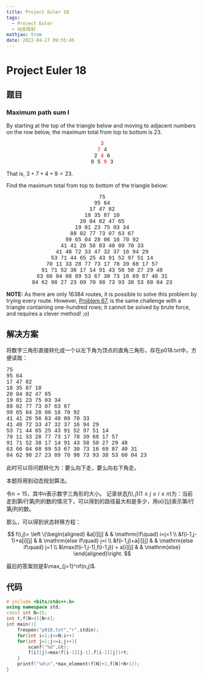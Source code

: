 ```yaml
---
title: Project Euler 18
tags:
  - Project Euler
  - 动态规划
mathjax: true
date: 2022-04-27 09:55:45
---
```


<escape><!-- more --></escape>
# Project Euler 18 
## 题目
### Maximum path sum I

By starting at the top of the triangle below and moving to adjacent numbers on the row below, the maximum total from top to bottom is $23$.
<center style="font-family:'Courier New',monospace;">
<font color=red>3</font><br/>
<font color=red>7</font> 4<br/>
2 <font color=red>4</font> 6<br/>
8 5 <font color=red>9</font> 3<br/>
</center>

That is, $3 + 7 + 4 + 9 = 23$.

Find the maximum total from top to bottom of the triangle below:
<center style="font-family:'Courier New',monospace;">
75<br />
95 64<br />
17 47 82<br />
18 35 87 10<br />
20 04 82 47 65<br />
19 01 23 75 03 34<br />
88 02 77 73 07 63 67<br />
99 65 04 28 06 16 70 92<br />
41 41 26 56 83 40 80 70 33<br />
41 48 72 33 47 32 37 16 94 29<br />
53 71 44 65 25 43 91 52 97 51 14<br />
70 11 33 28 77 73 17 78 39 68 17 57<br />
91 71 52 38 17 14 91 43 58 50 27 29 48<br />
63 66 04 68 89 53 67 30 73 16 69 87 40 31<br />
04 62 98 27 23 09 70 98 73 93 38 53 60 04 23<br />
</center>

**NOTE:** As there are only $16384$ routes, it is possible to solve this problem by trying every route. However, <a href="/67">Problem 67</a>, is the same challenge with a triangle containing one-hundred rows; it cannot be solved by brute force, and requires a clever method! ;o)

## 解决方案

将数字三角形直接转化成一个以左下角为顶点的直角三角形，存在p018.txt中，方便读取：

<left style="font-family:'Courier New',monospace;">
75<br />
95 64<br />
17 47 82<br />
18 35 87 10<br />
20 04 82 47 65<br />
19 01 23 75 03 34<br />
88 02 77 73 07 63 67<br />
99 65 04 28 06 16 70 92<br />
41 41 26 56 83 40 80 70 33<br />
41 48 72 33 47 32 37 16 94 29<br />
53 71 44 65 25 43 91 52 97 51 14<br />
70 11 33 28 77 73 17 78 39 68 17 57<br />
91 71 52 38 17 14 91 43 58 50 27 29 48<br />
63 66 04 68 89 53 67 30 73 16 69 87 40 31<br />
04 62 98 27 23 09 70 98 73 93 38 53 60 04 23<br />
</left>

此时可以将问题转化为：要么向下走，要么向右下角走。

本题将用到动态规划算法。

令$n=15$，其中$n$表示数字三角形的大小。
记录状态$f(i,j)(1\leq j\leq i\leq n)$为：当前走到第$i$行第$j$列的数的情况下，可以得到的路径最大和是多少，用$a[i][j]$表示第$i$行第$j$列的数。

那么，可以得到状态转移方程：

$$
f(i,j)= 
\left \{\begin{aligned}
  &a[i][j]  & & \mathrm{if\quad} i=j=1 \\
  &f(i-1,j-1)+a[i][j] & & \mathrm{else if\quad} j=i \\
  &f(i-1,j)+a[i][j] & & \mathrm{else if\quad} j=1 \\
  &\max(f(i-1,j-1),f(i-1,j)) + a[i][j] & & \mathrm{else}
\end{aligned}\right.
$$

最后的答案则是$\max_{j=1}^nf(n,j)$.

## 代码

```C++
# include <bits/stdc++.h>
using namespace std;
const int N=15;
int t,f[N+4][N+4];
int main(){
    freopen("p018.txt","r",stdin);
    for(int i=1;i<=N;i++)
    for(int j=1;j<=i;j++){
        scanf("%d",&t);
        f[i][j]=max(f[i-1][j-1],f[i-1][j])+t;
    }
    printf("%d\n",*max_element(f[N]+1,f[N]+N+1));
}
```